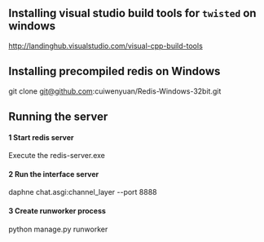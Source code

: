 
## Installing visual studio build tools for `twisted` on windows
http://landinghub.visualstudio.com/visual-cpp-build-tools


## Installing precompiled redis on Windows
git clone git@github.com:cuiwenyuan/Redis-Windows-32bit.git


## Running the server

#### 1 Start redis server

  Execute the redis-server.exe

#### 2 Run the interface server

  daphne chat.asgi:channel_layer --port 8888

#### 3 Create runworker process

  python manage.py runworker
